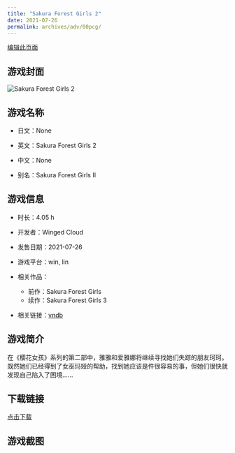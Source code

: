 ```yaml
---
title: "Sakura Forest Girls 2"
date: 2021-07-26
permalink: archives/adv/00pcg/
---
```

[编辑此页面](https://github.com/ACG-3/ADV3-source/blob/main/source/_posts/Sakura%20Forest%20Girls%202.md)

## 游戏封面

![Sakura Forest Girls 2](https://pan.timero.xyz/d/onedrive/img_lib_001/Sakura%20Forest%20Girls%202_cover.avif)


## 游戏名称

- 日文：None
- 英文：Sakura Forest Girls 2
- 中文：None

- 别名：Sakura Forest Girls II


## 游戏信息

- 时长：4.05 h
- 开发者：Winged Cloud
- 发售日期：2021-07-26
- 游戏平台：win, lin
- 相关作品：
   - 前作：Sakura Forest Girls
   - 续作：Sakura Forest Girls 3

- 相关链接：[vndb](https://vndb.org/v31635)


## 游戏简介

在《樱花女孩》系列的第二部中，雅雅和爱雅娜将继续寻找她们失踪的朋友珂珂。既然她们已经得到了女巫玛娅的帮助，找到她应该是件很容易的事，但她们很快就发现自己陷入了困境......


## 下载链接

[点击下载](https://pan.timero.xyz/onedrive/adv_lib_001/Sakura%20Forest%20Girls%202)


## 游戏截图


